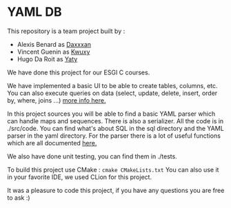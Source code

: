 # YAML DB

This repository is a team project built by :
- Alexis Benard as [Daxxxan](https://github.com/Daxxxan)
- Vincent Guenin as [Kwuxy](https://github.com/Kwuxy)
- Hugo Da Roit as [Yaty](https://github.com/Yaty)

We have done this project for our ESGI C courses.

We have implemented a basic UI to be able to create tables, columns, etc.
You can also execute queries on data (select, update, delete, insert, order by, where, joins ...) [more info here.](https://github.com/Yaty/yamldb/blob/master/documentation/sql.md)

In this project sources you will be able to find a basic YAML parser which can handle maps and sequences. There is also a serializer.
All the code is in ./src/code. You can find what's about SQL in the sql directory and the YAML parser in the yaml directory. For the parser there is a lot of useful functions which are all documented [here.](https://github.com/Yaty/yamldb/blob/master/documentation/parser.md)

We also have done unit testing, you can find them in ./tests.

To build this project use CMake : `cmake CMakeLists.txt`
You can also use it in your favorite IDE, we used CLion for this project.

It was a pleasure to code this project, if you have any questions you are free to ask :)
